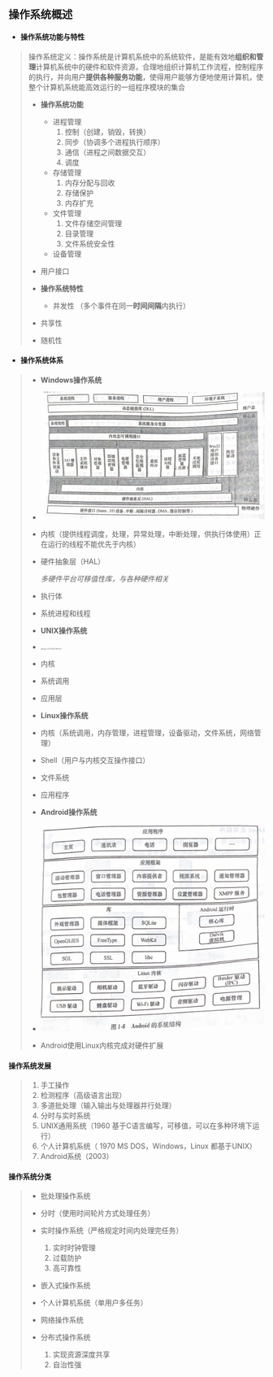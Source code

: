 ## 操作系统概述

- #### 操作系统功能与特性

>
> 操作系统定义：操作系统是计算机系统中的系统软件，是能有效地**组织和管理**计算机系统中的硬件和软件资源，合理地组织计算机工作流程，控制程序的执行，并向用户**提供各种服务功能**，使得用户能够方便地使用计算机，使整个计算机系统能高效运行的一组程序模块的集合
>
> - **操作系统功能**
>   - 进程管理
>     1. 控制（创建，销毁，转换）
>     2. 同步（协调多个进程执行顺序）
>     3. 通信（进程之间数据交互）
>     4. 调度
>   - 存储管理
>     1. 内存分配与回收
>     2. 存储保护
>     3. 内存扩充
>   - 文件管理
>     1. 文件存储空间管理
>     2. 目录管理
>     3. 文件系统安全性
>   - 设备管理
>  - 用户接口
> - **操作系统特性**
>
>   - 并发性 （多个事件在同一**时间间隔**内执行）
>  - 共享性
>   - 随机性
>
- #### **操作系统体系**

>- **Windows操作系统**
>
>  - ![image-20220106213128264](image-20220106213128264.png) 
>
>  - 内核（提供线程调度，处理，异常处理，中断处理，供执行体使用）正在运行的线程不能优先于内核）
>
>  - 硬件抽象层（HAL）
>
>    *多硬件平台可移值性库，与各种硬件相关*
>
>  - 执行体
>
>  - 系统进程和线程 
>
>- **UNIX操作系统**
>
>  - <img src="image-20220106213859224.png" alt="image-20220106213859224" style="zoom:20%;" /> 
>  - 内核
>  - 系统调用
>  - 应用层
>
>- **Linux操作系统**
>
>  - 内核（系统调用，内存管理，进程管理，设备驱动，文件系统，网络管理）
>  - Shell（用户与内核交互操作接口）
>  - 文件系统
>  - 应用程序
>
>- **Android操作系统**
>
>  - ![image-20220106214830906](image-20220106214830906.png) 
>  - Android使用Linux内核完成对硬件扩展

#### **操作系统发展**

> 1. 手工操作
> 2. 检测程序（高级语言出现）
> 3. 多道批处理（输入输出与处理器并行处理）
> 4. 分时与实时系统
> 5. UNIX通用系统（1960 基于C语言编写，可移值，可以在多种环境下运行）
> 6. 个人计算机系统（ 1970 MS DOS，Windows，Linux 都基于UNIX）
> 7. Android系统（2003）

#### **操作系统分类**

> - 批处理操作系统
>
> - 分时（使用时间轮片方式处理任务）
>
> - 实时操作系统（严格规定时间内处理完任务）
>
>   1. 实时时钟管理
>   2. 过载防护
>   3. 高可靠性
>   
> - 嵌入式操作系统
>
> - 个人计算机系统（单用户多任务）
>
> - 网络操作系统
>
> - 分布式操作系统
>
>   1. 实现资源深度共享
>   2. 自治性强
>
>   
>

